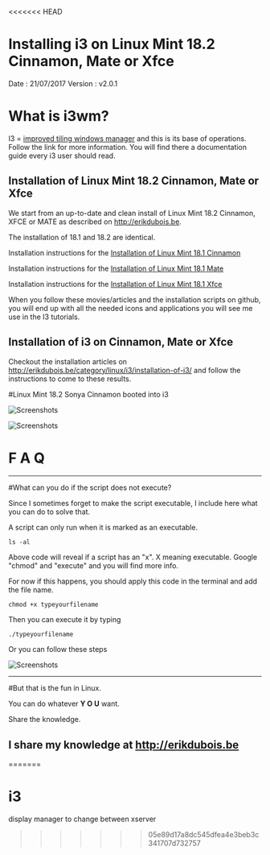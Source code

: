 <<<<<<< HEAD
# Installing i3 on Linux Mint 18.2 Cinnamon, Mate or Xfce
Date    : 21/07/2017
Version : v2.0.1

# What is i3wm?

I3 = [improved tiling windows manager](https://i3wm.org/) and this is its base of operations. Follow the link for more information.
You will find there a documentation guide every i3 user should read.


## Installation of Linux Mint 18.2 Cinnamon, Mate or Xfce

We start from an up-to-date and clean install of Linux Mint 18.2 Cinnamon, XFCE or MATE as described on
http://erikdubois.be.

The installation of 18.1 and 18.2 are identical.

Installation instructions for the [Installation of Linux Mint 18.1 Cinnamon](http://erikdubois.be/how-to-install-linux-mint-18-1-cinnamon-and-redesign-it/)

Installation instructions for the [Installation of Linux Mint 18.1 Mate](http://erikdubois.be/how-to-install-linux-mint-18-1-mate-and-redesign-it/)

Installation instructions for the [Installation of Linux Mint 18.1 Xfce](http://erikdubois.be/how-to-install-linux-mint-18-1-xfce-and-redesign-it/)

When you follow these movies/articles and the installation scripts on github, you will end up with all the needed icons and applications you will see me use in the I3 tutorials.


## Installation of i3 on Cinnamon, Mate or Xfce

Checkout the installation articles on http://erikdubois.be/category/linux/i3/installation-of-i3/ and follow the instructions to come to these results.


#Linux Mint 18.2 Sonya Cinnamon booted into i3


![Screenshots](http://i.imgur.com/nJ1Lvg9.jpg)


![Screenshots](http://i.imgur.com/B1mJ1Kw.jpg)



# F  A  Q
--------------------

#What can you do if the script does not execute?

Since I sometimes forget to make the script executable, I include here what you can do to solve that.

A script can only run when it is marked as an executable.

	ls -al

Above code will reveal if a script has an "x". X meaning executable.
Google "chmod" and "execute" and you will find more info.

For now if this happens, you should apply this code in the terminal and add the file name.

	chmod +x typeyourfilename

Then you can execute it by typing

	./typeyourfilename

Or you can follow these steps

![Screenshots](http://i.imgur.com/vXsOaFL.gif)


-------------------------------------------------
#But that is the fun in Linux.

You can do whatever <b>Y O U</b> want.

Share the knowledge.

I share my knowledge at http://erikdubois.be
------------------------------------------------
=======
# i3
display manager to change between xserver
>>>>>>> 05e89d17a8dc545dfea4e3beb3c341707d732757
